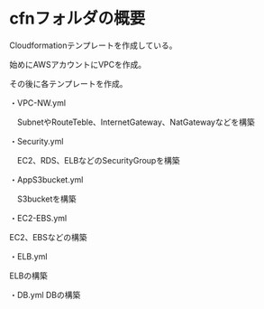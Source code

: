 # cfnフォルダの概要
Cloudformationテンプレートを作成している。

始めにAWSアカウントにVPCを作成。

その後に各テンプレートを作成。


・VPC-NW.yml

　SubnetやRouteTeble、InternetGateway、NatGatewayなどを構築

・Security.yml

　EC2、RDS、ELBなどのSecurityGroupを構築
  
 ・AppS3bucket.yml
 
 　S3bucketを構築

・EC2-EBS.yml

  EC2、EBSなどの構築
  
・ELB.yml

  ELBの構築
  
・DB.yml
  DBの構築
